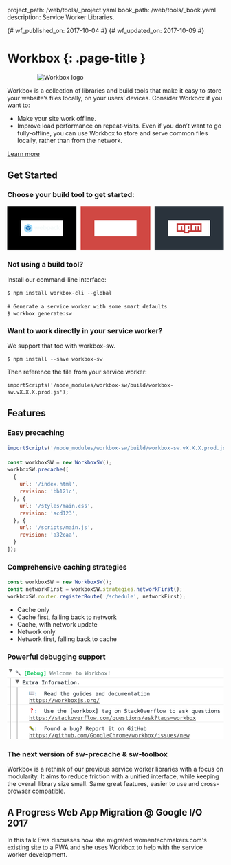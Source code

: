 project_path: /web/tools/_project.yaml
book_path: /web/tools/_book.yaml
description: Service Worker Libraries.

{# wf_published_on: 2017-10-04 #}
{# wf_updated_on: 2017-10-09 #}

<style>
.index__install-options {
  display: flex;
  flex-direction: column;
  width: 100%;
  margin-bottom: 16px;
}

.index__install-option {
  display: flex;
  width: 100%;

  justify-content: center;
  align-items: center;

  padding: 32px 32px;
  box-sizing: border-box;
}

.index__install-option img {
  width: 100%;
}

.index__install-webpack {
  background-color: black;
}

.index__install-gulp {
  background-color: #D04843;
  margin: 10px 0;
}

.index__install-npm {
  background-color: #2a333c;
}

.workbox-logo {
  padding: 0 30px;
}

.page-title {
  display: none;
}

@media (min-width: 780px) {
  .index__install-options {
    flex-direction: row;
  }

  .index__install-option {
    width: 0;
    flex: 1;
  }

  .index__install-gulp {
    margin: 0 10px;
  }
}
</style>

# Workbox {: .page-title }

<figure class="attempt-right workbox-logo">
  <img src="/web/tools/workbox/thumb.png" alt="Workbox logo">
</figure>

Workbox is a collection of libraries and build tools that make it easy to
store your website’s files locally, on your users’ devices. Consider Workbox
if you want to:

- Make your site work offline.
- Improve load performance on repeat-visits. Even if you don’t want to go
fully-offline, you can use Workbox to store and serve common files locally,
rather than from the network.

<p><a class="button" href="overview">Learn more</a></p>

## Get Started
### Choose your build tool to get started:

<div class="index__install-options">
  <a href="./get-started/webpack.html" class="index__install-option index__install-webpack">
    <img src="images/third_party/webpack-logo.svg" alt="Install Workbox's Webpack plugin">
  </a>

  <a href="./get-started/gulp.html" class="index__install-option index__install-gulp">
    <img src="images/third_party/gulp-logo.svg" alt="Install Workbox to work with Gulp">
  </a>

  <a href="./get-started/npm-script.html" class="index__install-option index__install-npm">
    <img src="images/third_party/npm-logo.svg" alt="Install Workbox to work with NPM Scripts">
  </a>
</div>

### Not using a build tool?

Install our command-line interface:

```
$ npm install workbox-cli --global

# Generate a service worker with some smart defaults
$ workbox generate:sw
```

### Want to work directly in your service worker?

We support that too with workbox-sw.

```
$ npm install --save workbox-sw
```

Then reference the file from your service worker:

```
importScripts('/node_modules/workbox-sw/build/workbox-sw.vX.X.X.prod.js');
```

## Features

### Easy precaching

```javascript
importScripts('/node_modules/workbox-sw/build/workbox-sw.vX.X.X.prod.js');

const workboxSW = new WorkboxSW();
workboxSW.precache([
  {
    url: '/index.html',
    revision: 'bb121c',
  }, {
    url: '/styles/main.css',
    revision: 'acd123',
  }, {
    url: '/scripts/main.js',
    revision: 'a32caa',
  }
]);
```

### Comprehensive caching strategies

```javascript
const workboxSW = new WorkboxSW();
const networkFirst = workboxSW.strategies.networkFirst();
workboxSW.router.registerRoute('/schedule', networkFirst);
```

- Cache only
- Cache first, falling back to network
- Cache, with network update
- Network only
- Network first, falling back to cache

### Powerful debugging support

<img src="images/workbox-logging.png" alt="Example of Workbox Logging." />

### The next version of sw-precache &amp; sw-toolbox

Workbox is a rethink of our previous service worker libraries with a focus on
modularity. It aims to reduce friction with a unified interface, while keeping
the overall library size small. Same great features, easier to use and
cross-browser compatible.

## A Progress Web App Migration @ Google I/O 2017

In this talk Ewa discusses how she migrated womentechmakers.com's existing
site to a PWA and she uses Workbox to help with the service worker development.

<div class="video-wrapper">
  <iframe class="devsite-embedded-youtube-video" data-video-id="fyi7auD5MzU"
          data-autohide="1" data-showinfo="0" frameborder="0" allowfullscreen>
  </iframe>
</div>
